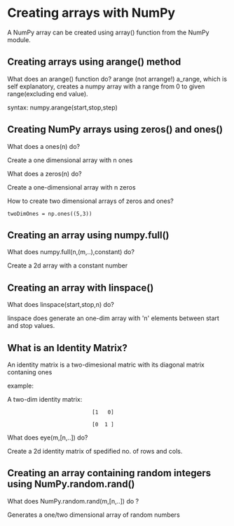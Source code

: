 # Creating arrays with NumPy

A NumPy array can be created using array() function from the NumPy module.

## Creating arrays using arange() method

What does an arange() function do?
arange (not arrange!) a_range, which is self explanatory, creates a numpy array with a range from 0 to given range(excluding end value).

syntax:
numpy.arange(start,stop,step)

## Creating NumPy arrays using zeros() and ones()

What does a ones(n) do?

Create a one dimensional array with n ones

What does a zeros(n) do?

Create a one-dimensional array with n zeros

How to create two dimensional arrays of zeros and ones?

```twoDimOnes = np.ones((5,3))```


## Creating an array using numpy.full()

What does numpy.full(n,(m,..),constant) do?

Create a 2d array with a constant number

## Creating an array with linspace() 

What does linspace(start,stop,n) do?

linspace does generate an one-dim array with 'n' elements 
between start and stop values.

## What is an Identity Matrix?
An identity matrix is a two-dimesional matric with its diagonal matrix contaning ones

example:

A two-dim identity matrix: 
```
                           [1   0]

                           [0  1 ]  
```

What does eye(m,[n,..])  do?

Create a 2d identity matrix of spedified no. of rows and cols.

## Creating an array  containing random integers using NumPy.random.rand()

What does NumPy.random.rand(m,[n,..]) do ?

Generates a one/two dimensional array of random numbers 


